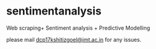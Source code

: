 # sentimentanalysis
Web scraping+ Sentiment analysis + Predictive Modelling

please mail dcp17kshitizgoel@imt.ac.in for any issues.
